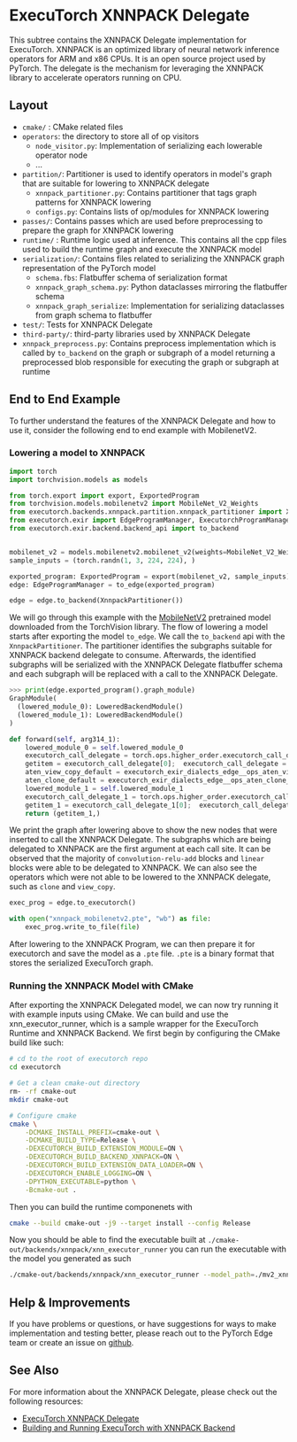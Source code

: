 # ExecuTorch XNNPACK Delegate

This subtree contains the XNNPACK Delegate implementation for ExecuTorch.
XNNPACK is an optimized library of neural network inference operators for ARM
and x86 CPUs. It is an open source project used by PyTorch. The delegate is the
mechanism for leveraging the XNNPACK library to accelerate operators running on
CPU.

## Layout
- `cmake/` : CMake related files
- `operators`: the directory to store all of op visitors
    - `node_visitor.py`: Implementation of serializing each lowerable operator
      node
    - ...
- `partition/`: Partitioner is used to identify operators in model's graph that
  are suitable for lowering to XNNPACK delegate
    - `xnnpack_partitioner.py`: Contains partitioner that tags graph patterns
      for XNNPACK lowering
    - `configs.py`: Contains lists of op/modules for XNNPACK lowering
- `passes/`: Contains passes which are used before preprocessing to prepare the
  graph for XNNPACK lowering
- `runtime/` : Runtime logic used at inference. This contains all the cpp files
  used to build the runtime graph and execute the XNNPACK model
- `serialization/`: Contains files related to serializing the XNNPACK graph
  representation of the PyTorch model
    - `schema.fbs`: Flatbuffer schema of serialization format
    - `xnnpack_graph_schema.py`: Python dataclasses mirroring the flatbuffer
      schema
    - `xnnpack_graph_serialize`: Implementation for serializing dataclasses
      from graph schema to flatbuffer
- `test/`: Tests for XNNPACK Delegate
- `third-party/`: third-party libraries used by XNNPACK Delegate
- `xnnpack_preprocess.py`: Contains preprocess implementation which is called
  by `to_backend` on the graph or subgraph of a model returning a preprocessed
  blob responsible for executing the graph or subgraph at runtime

## End to End Example

To further understand the features of the XNNPACK Delegate and how to use it, consider the following end to end example with MobilenetV2.

### Lowering a model to XNNPACK
```python
import torch
import torchvision.models as models

from torch.export import export, ExportedProgram
from torchvision.models.mobilenetv2 import MobileNet_V2_Weights
from executorch.backends.xnnpack.partition.xnnpack_partitioner import XnnpackPartitioner
from executorch.exir import EdgeProgramManager, ExecutorchProgramManager, to_edge
from executorch.exir.backend.backend_api import to_backend


mobilenet_v2 = models.mobilenetv2.mobilenet_v2(weights=MobileNet_V2_Weights.DEFAULT).eval()
sample_inputs = (torch.randn(1, 3, 224, 224), )

exported_program: ExportedProgram = export(mobilenet_v2, sample_inputs)
edge: EdgeProgramManager = to_edge(exported_program)

edge = edge.to_backend(XnnpackPartitioner())
```

We will go through this example with the [MobileNetV2](https://pytorch.org/hub/pytorch_vision_mobilenet_v2/) pretrained model downloaded from the TorchVision library. The flow of lowering a model starts after exporting the model `to_edge`. We call the `to_backend` api with the `XnnpackPartitioner`. The partitioner identifies the subgraphs suitable for XNNPACK backend delegate to consume. Afterwards, the identified subgraphs will be serialized with the XNNPACK Delegate flatbuffer schema and each subgraph will be replaced with a call to the XNNPACK Delegate.

```python
>>> print(edge.exported_program().graph_module)
GraphModule(
  (lowered_module_0): LoweredBackendModule()
  (lowered_module_1): LoweredBackendModule()
)

def forward(self, arg314_1):
    lowered_module_0 = self.lowered_module_0
    executorch_call_delegate = torch.ops.higher_order.executorch_call_delegate(lowered_module_0, arg314_1);  lowered_module_0 = arg314_1 = None
    getitem = executorch_call_delegate[0];  executorch_call_delegate = None
    aten_view_copy_default = executorch_exir_dialects_edge__ops_aten_view_copy_default(getitem, [1, 1280]);  getitem = None
    aten_clone_default = executorch_exir_dialects_edge__ops_aten_clone_default(aten_view_copy_default);  aten_view_copy_default = None
    lowered_module_1 = self.lowered_module_1
    executorch_call_delegate_1 = torch.ops.higher_order.executorch_call_delegate(lowered_module_1, aten_clone_default);  lowered_module_1 = aten_clone_default = None
    getitem_1 = executorch_call_delegate_1[0];  executorch_call_delegate_1 = None
    return (getitem_1,)
```

We print the graph after lowering above to show the new nodes that were inserted to call the XNNPACK Delegate. The subgraphs which are being delegated to XNNPACK are the first argument at each call site. It can be observed that the majority of `convolution-relu-add` blocks and `linear` blocks were able to be delegated to XNNPACK. We can also see the operators which were not able to be lowered to the XNNPACK delegate, such as `clone` and `view_copy`.

```python
exec_prog = edge.to_executorch()

with open("xnnpack_mobilenetv2.pte", "wb") as file:
    exec_prog.write_to_file(file)
```
After lowering to the XNNPACK Program, we can then prepare it for executorch and save the model as a `.pte` file. `.pte` is a binary format that stores the serialized ExecuTorch graph.


### Running the XNNPACK Model with CMake
After exporting the XNNPACK Delegated model, we can now try running it with example inputs using CMake. We can build and use the xnn_executor_runner, which is a sample wrapper for the ExecuTorch Runtime and XNNPACK Backend. We first begin by configuring the CMake build like such:
```bash
# cd to the root of executorch repo
cd executorch

# Get a clean cmake-out directory
rm- -rf cmake-out
mkdir cmake-out

# Configure cmake
cmake \
    -DCMAKE_INSTALL_PREFIX=cmake-out \
    -DCMAKE_BUILD_TYPE=Release \
    -DEXECUTORCH_BUILD_EXTENSION_MODULE=ON \
    -DEXECUTORCH_BUILD_BACKEND_XNNPACK=ON \
    -DEXECUTORCH_BUILD_EXTENSION_DATA_LOADER=ON \
    -DEXECUTORCH_ENABLE_LOGGING=ON \
    -DPYTHON_EXECUTABLE=python \
    -Bcmake-out .
```
Then you can build the runtime componenets with

```bash
cmake --build cmake-out -j9 --target install --config Release
```

Now you should be able to find the executable built at `./cmake-out/backends/xnnpack/xnn_executor_runner` you can run the executable with the model you generated as such
```bash
./cmake-out/backends/xnnpack/xnn_executor_runner --model_path=./mv2_xnnpack_fp32.pte
```

## Help & Improvements
If you have problems or questions, or have suggestions for ways to make
implementation and testing better, please reach out to the PyTorch Edge team or
create an issue on [github](https://www.github.com/pytorch/executorch/issues).


## See Also
For more information about the XNNPACK Delegate, please check out the following resources:
- [ExecuTorch XNNPACK Delegate](https://pytorch.org/executorch/0.2/native-delegates-executorch-xnnpack-delegate.html)
- [Building and Running ExecuTorch with XNNPACK Backend](https://pytorch.org/executorch/0.2/native-delegates-executorch-xnnpack-delegate.html)
